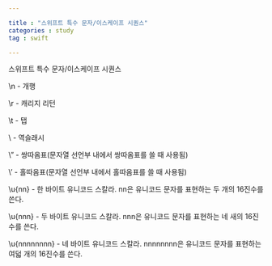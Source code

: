 ```yaml
---

title : "스위프트 특수 문자/이스케이프 시퀀스"
categories : study
tag : swift

---
```

스위프트 특수 문자/이스케이프 시퀀스

\n - 개행

\r - 캐리지 리턴

\t - 탭

\\ - 역슬래시

\” - 쌍따옴표(문자열 선언부 내에서 쌍따옴표를 쓸 때 사용됨)

\’ - 홀따옴표(문자열 선언부 내에서 홀따옴표를 쓸 때 사용됨)

\u{nn} - 한 바이트 유니코드 스칼라. nn은 유니코드 문자를 표현하는 두 개의 16진수를 쓴다.

\u{nnn} - 두 바이트 유니코드 스칼라. nnn은 유니코드 문자를 표현하는 네 새의 16진수를 쓴다.

\u{nnnnnnnn} - 네 바이트 유니코드 스칼라. nnnnnnnn은 유니코드 문자를 표현하는 여덟 개의 16진수를 쓴다.